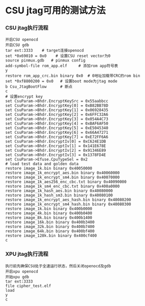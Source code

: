 # CSU jtag可用的测试方法
### CSU jtag执行流程
    开启CSU openocd
    开启CSU gdb
    tar ext:3333    # target连接openocd
    set *0x69010 = 0x0    # 设置CSU reset vector为0
    source pinmux.gdb   # pinmux config
    add-symbol-file rom_app.elf     # 添加rom app符号表
    y
    restore rom_app_crc.bin binary 0x0  # 0地址加载带CRC的rom bin
    set *0xf8800200 = 0x0   # 设置boot mode为jtag mode
    b Csu_JtagBootFlow      # 断点
    c
    # 设置encrypt key
    set CsuParam->Bhdr.EncryptKeySrc = 0x55aabbcc
    set CsuParam->Bhdr.EncryptKey[0] = 0xB82BB78D
    set CsuParam->Bhdr.EncryptKey[1] = 0x06928435
    set CsuParam->Bhdr.EncryptKey[2] = 0x6FFC32A6
    set CsuParam->Bhdr.EncryptKey[3] = 0x054A4C73
    set CsuParam->Bhdr.EncryptKey[4] = 0xBAF6AF50
    set CsuParam->Bhdr.EncryptKey[5] = 0xE5045340
    set CsuParam->Bhdr.EncryptKey[6] = 0x66A47271
    set CsuParam->Bhdr.EncryptKey[7] = 0xE72FF6A6
    set CsuParam->Bhdr.EncryptIv[0] = 0xC624E1DB
    set CsuParam->Bhdr.EncryptIv[1] = 0x141E678E
    set CsuParam->Bhdr.EncryptIv[2] = 0x91346E89
    set CsuParam->Bhdr.EncryptIv[3] = 0x1378FD4E
    set CsuParam->Efuse.CpuTypeSel = 0x2
    # load test data and golden data
    restore image_1k.bin binary 0x40050000
    restore image_1k_encrypt_aes.bin binary 0x40060000
    restore image_1k_encrypt_sm4.bin binary 0x40070000
    restore image_1k_aes256_enc_cbc.txt binary 0x40090000
    restore image_1k_sm4_enc_cbc.txt binary 0x400a0000
    restore image_1k_hash_aes.bin binary 0x40080000
    restore image_1k_hash_sm3.bin binary 0x40080100
    restore image_1k_encrypt_aes_hash.bin binary 0x40080200
    restore image_1k_encrypt_sm4_hash.bin binary 0x40080300
    restore image_1k.bin binary 0x400b0000
    restore image_4k.bin binary 0x400b0400
    restore image_8k.bin binary 0x400b1400
    restore image_16k.bin binary 0x400b3400
    restore image_32k.bin binary 0x400b7400
    restore image_64k.bin binary 0x400bf400
    restore image_128k.bin binary 0x400cf400
    c

### XPU jtag执行流程
    执行前先确保CSU处于全速运行状态，然后关闭openocd及gdb
    开启xpu openocd
    开始xpu gdb
    tar ext:3333
    file cipher_test.elf
    load
    y
    c